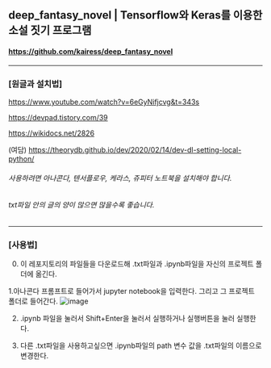 ## deep_fantasy_novel | Tensorflow와 Keras를 이용한 소설 짓기 프로그램
#### https://github.com/kairess/deep_fantasy_novel
-----

### [원글과 설치법]
https://www.youtube.com/watch?v=6eGyNifjcvg&t=343s

https://devpad.tistory.com/39

https://wikidocs.net/2826

(여담)
https://theorydb.github.io/dev/2020/02/14/dev-dl-setting-local-python/

###### 사용하려면 아나콘다, 텐서플로우, 케라스, 쥬피터 노트북을 설치해야 합니다.
###### txt파일 안의 글의 양이 많으면 많을수록 좋습니다.

-----

### [사용법]
0. 이 레포지토리의 파일들을 다운로드해 .txt파일과 .ipynb파일을 자신의 프로젝트 폴더에 옮긴다.

1.아나콘다 프롬프트로 들어가서 jupyter notebook을 입력한다. 그리고 그 프로젝트 폴더로 들어간다.
![image](https://user-images.githubusercontent.com/50266731/114316435-8f563000-9b3e-11eb-9035-084996bb905e.png)

2. .ipynb 파일을 눌러서 Shift+Enter을 눌러서 실행하거나 실행버튼을 눌러 실행한다.

3. 다른 .txt파일을 사용하고싶으면 .ipynb파일의 path 변수 값을 .txt파일의 이름으로 변경한다.
